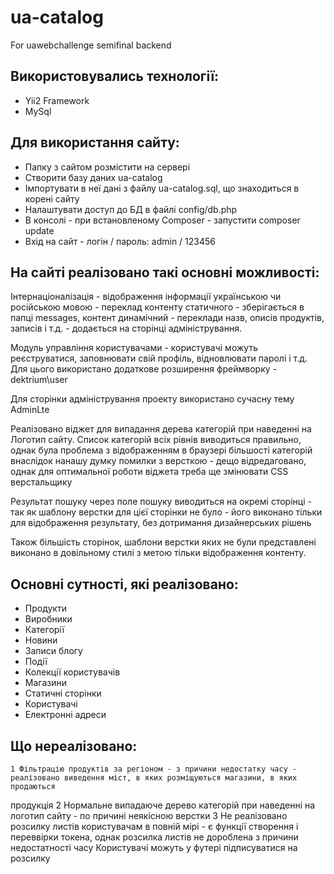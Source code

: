 # ua-catalog
For uawebchallenge semifinal backend

## Використовувались технології:
* Yii2 Framework
* MySql

## Для використання сайту:
* Папку з сайтом розмістити на сервері
* Створити базу даних ua-catalog
* Імпортувати в неї дані з файлу ua-catalog.sql, що знаходиться в корені сайту
* Налаштувати доступ до БД в файлі config/db.php
* В консолі - при встановленому Composer - запустити composer update
* Вхід на сайт - логін / пароль:  admin / 123456


## На сайті реалізовано такі основні можливості:

Інтернаціоналізація - відображення інформації українською чи російською мовою - переклад контенту статичного - зберігається в папці
messages, контент динамічний - переклади назв, описів продуктів, записів і т.д. - додається на сторінці адміністрування.

Модуль управління користувачами - користувачі можуть реєструватися, заповнювати свій профіль, відновлювати паролі і т.д.
Для цього використано додаткове розширення фреймворку - dektrium\user

Для сторінки адміністрування проекту використано сучасну тему AdminLte

Реалізовано віджет для випадання дерева категорій при наведенні на Логотип сайту. Список категорій всіх
рівнів виводиться правильно, однак була проблема з відображенням в браузері більшості категорій внаслідок нанашу
думку помилки з версткою - дещо відредаговано, однак для оптимальної роботи віджета треба ще змінювати CSS верстальщику

Результат пошуку через поле пошуку виводиться на окремі сторінці - так як шаблону верстки для цієї сторінки не було - його виконано тільки
для відображення результату, без дотримання дизайнерських рішень

Також більшість сторінок, шаблони верстки яких не були представлені
виконано в довільному стилі з метою тільки відображення контенту.

## Основні сутності, які реалізовано:

* Продукти
* Виробники
* Категорії
* Новини
* Записи блогу
* Події
* Колекції користувачів
* Магазини
* Статичні сторінки
* Користувачі
* Електронні адреси

## Що нереалізовано:
    1 Фільтрацію продуктів за регіоном - з причини недостатку часу - реалізовано виведення міст, в яких розміщуються магазини, в яких продаються
продукція
    2 Нормальне випадаюче дерево категорій при наведенні на логотип сайту - по причині неякісною верстки
    3 Не реалізовано розсилку листів користувачам в повній мірі - є функції створення і переввірки токена, однак розсилка листів не дороблена з причини недостатності часу
 Користувачі можуть у футері підписуватися на розсилку


